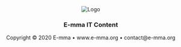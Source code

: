 <div align="center">
   <img src="https://github.com/CodingMakotoEpitech/RockPaperScissors/assets/147186020/ce8cfa24-43b6-48f2-a8ab-03ffacebd961" alt="Logo">

  <h3 align="center">E-mma IT Content</h3>

  <p align="center">
    Copyright © 2020 E-mma  •  www.e-mma.org  •  contact@e-mma.org
  </p>
</div>
